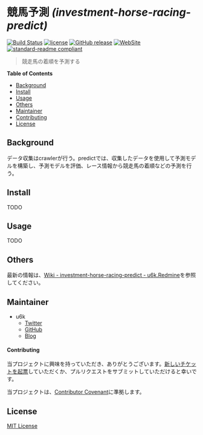# 競馬予測 _(investment-horse-racing-predict)_

[![Build Status](https://travis-ci.org/u6k/investment-horse-racing-predict.svg?branch=master)](https://travis-ci.org/u6k/investment-horse-racing-predict)
[![license](https://img.shields.io/github/license/u6k/investment-horse-racing-predict.svg)](https://github.com/u6k/investment-horse-racing-predict/blob/master/LICENSE)
[![GitHub release](https://img.shields.io/github/release/investment-horse-racing-predict.svg)](https://github.com/u6k/investment-horse-racing-predict/releases)
[![WebSite](https://img.shields.io/website-up-down-green-red/https/shields.io.svg?label=u6k.Redmine)](https://redmine.u6k.me/projects/investment-horse-racing-predict)
[![standard-readme compliant](https://img.shields.io/badge/readme%20style-standard-brightgreen.svg?style=flat-square)](https://github.com/RichardLitt/standard-readme)

> 競走馬の着順を予測する

__Table of Contents__

- [Background](#Background)
- [Install](#Install)
- [Usage](#Usage)
- [Others](#Others)
- [Maintainer](#Maintainer)
- [Contributing](#Contributing)
- [License](#License)

## Background

データ収集はcrawlerが行う。predictでは、収集したデータを使用して予測モデルを構築し、予測モデルを評価、レース情報から競走馬の着順などの予測を行う。

## Install

TODO

## Usage

TODO

## Others

最新の情報は、[Wiki - investment-horse-racing-predict - u6k.Redmine](https://redmine.u6k.me/projects/investment-horse-racing-predict/wiki/Wiki)を参照してください。

## Maintainer

- u6k
    - [Twitter](https://twitter.com/u6k_yu1)
    - [GitHub](https://github.com/u6k)
    - [Blog](https://blog.u6k.me/)

#### Contributing

当プロジェクトに興味を持っていただき、ありがとうございます。[新しいチケットを起票](https://redmine.u6k.me/projects/investment-horse-racing-predict/issues)していただくか、プルリクエストをサブミットしていただけると幸いです。

当プロジェクトは、[Contributor Covenant](https://www.contributor-covenant.org/version/1/4/code-of-conduct)に準拠します。

## License

[MIT License](https://github.com/u6k/investment-horse-racing-predict/blob/master/LICENSE)
